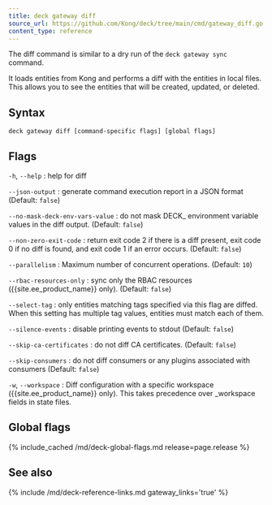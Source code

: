 ```yaml
---
title: deck gateway diff
source_url: https://github.com/Kong/deck/tree/main/cmd/gateway_diff.go
content_type: reference
---
```


The diff command is similar to a dry run of the `deck gateway sync` command.

It loads entities from Kong and performs a diff with
the entities in local files. This allows you to see the entities
that will be created, updated, or deleted.


## Syntax

```
deck gateway diff [command-specific flags] [global flags]
```

## Flags

`-h`, `--help`
:  help for diff 

`--json-output`
:  generate command execution report in a JSON format (Default: `false`)

`--no-mask-deck-env-vars-value`
:  do not mask DECK_ environment variable values in the diff output. (Default: `false`)

`--non-zero-exit-code`
:  return exit code 2 if there is a diff present,
exit code 0 if no diff is found,
and exit code 1 if an error occurs. (Default: `false`)

`--parallelism`
:  Maximum number of concurrent operations. (Default: `10`)

`--rbac-resources-only`
:  sync only the RBAC resources ({{site.ee_product_name}} only). (Default: `false`)

`--select-tag`
:  only entities matching tags specified via this flag are diffed.
When this setting has multiple tag values, entities must match each of them.

`--silence-events`
:  disable printing events to stdout (Default: `false`)

`--skip-ca-certificates`
:  do not diff CA certificates. (Default: `false`)

`--skip-consumers`
:  do not diff consumers or any plugins associated with consumers (Default: `false`)

`-w`, `--workspace`
:  Diff configuration with a specific workspace ({{site.ee_product_name}} only).
This takes precedence over _workspace fields in state files.



## Global flags

{% include_cached /md/deck-global-flags.md release=page.release %}

## See also

{% include /md/deck-reference-links.md gateway_links='true' %}

